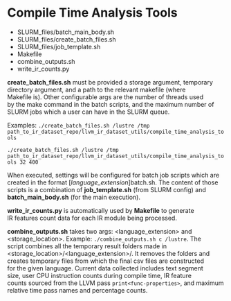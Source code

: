 # Compile Time Analysis Tools

- SLURM_files/batch_main_body.sh
- SLURM_files/create_batch_files.sh
- SLURM_files/job_template.sh
- Makefile
- combine_outputs.sh
- write_ir_counts.py

**create_batch_files.sh** must be provided a storage argument, temporary \
directory argument, and a path to the relevant makefile (where \
Makefile is). Other configurable args are the number of threads used \
by the make command in the batch scripts, and the maximum number of \
SLURM jobs which a user can have in the SLURM queue. 

Examples:
  `./create_batch_files.sh /lustre /tmp 
  path_to_ir_dataset_repo/llvm_ir_dataset_utils/compile_time_analysis_tools`

  `./create_batch_files.sh /lustre /tmp
    path_to_ir_dataset_repo/llvm_ir_dataset_utils/compile_time_analysis_tools
    32 400`

When executed, settings will be configured for batch job scripts which are \
created in the format [_language_extension_]batch.sh. The content of those \
scripts is a combination of **job_template.sh** (from SLURM config) and \
**batch_main_body.sh** (for the main execution).

**write_ir_counts.py** is automatically used by **Makefile** to generate \
IR features count data for each IR module being processed.

**combine_outputs.sh** takes two args: <language_extension> and \
<storage_location>. Example: `./combine_outputs.sh c /lustre`. The \
script combines all the temporary result folders made in \
<storage_location>/<language_extension>/. It removes the folders and \
creates temporary files from which the final csv files are constructed \
for the given language. Current data collected includes text segment \
size, user CPU instruction counts during compile time, IR feature \
counts sourced from the LLVM pass `print<func-properties>`, and maximum \
relative time pass names and percentage counts.

